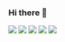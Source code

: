 ### Hi there 👋

<!-- **noobCoding/noobCoding** is a ✨ _special_ ✨ repository because its `README.md` (this file) appears on your GitHub profile.

Here are some ideas to get you started:

- 🔭 I’m currently working on ...
- 🌱 I’m currently learning ...
- 👯 I’m looking to collaborate on ...
- 🤔 I’m looking for help with ...
- 💬 Ask me about ...
- 📫 How to reach me: justosue@gmail.com
- 😄 Pronouns: ...
- ⚡ Fun fact: ...


<a href="#">
<img align="right" src="https://github-readme-stats.vercel.app/api?username=noobcoding&show_icons=true alt="noobcoding"&title_color=ffff00&icon_color=ffff00 /> 
</a>

-->
![](https://img.shields.io/badge/-C/C++-c14438?style=flat-square&logo=C&logoColor=fff)
![](https://img.shields.io/badge/-Python-333?style=flat-square&logo=Python&logoColor=00ff00)
![](https://img.shields.io/badge/-TensorFlow-e5cd0c?style=flat-square&logo=TensorFlow&logoColor=12abff)
![](https://img.shields.io/badge/-Keras-e34f26?style=flat-square&logo=Keras&logoColor=fff)
![](https://img.shields.io/badge/-RStudio-ffff69?style=flat-square&logo=R&logoColor=0000ff)



